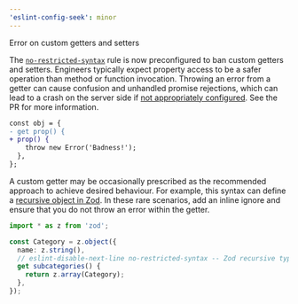 ```yaml
---
'eslint-config-seek': minor
---
```


Error on custom getters and setters

The [`no-restricted-syntax`](https://eslint.org/docs/latest/rules/no-restricted-syntax) rule is now preconfigured to ban custom getters and setters. Engineers typically expect property access to be a safer operation than method or function invocation. Throwing an error from a getter can cause confusion and unhandled promise rejections, which can lead to a crash on the server side if [not appropriately configured](https://nodejs.org/api/process.html#event-unhandledrejection). See the PR for more information.

```diff
const obj = {
- get prop() {
+ prop() {
    throw new Error('Badness!');
  },
};
```

A custom getter may be occasionally prescribed as the recommended approach to achieve desired behaviour. For example, this syntax can define a [recursive object in Zod](https://zod.dev/v4#recursive-objects). In these rare scenarios, add an inline ignore and ensure that you do not throw an error within the getter.

```typescript
import * as z from 'zod';

const Category = z.object({
  name: z.string(),
  // eslint-disable-next-line no-restricted-syntax -- Zod recursive type
  get subcategories() {
    return z.array(Category);
  },
});
```
